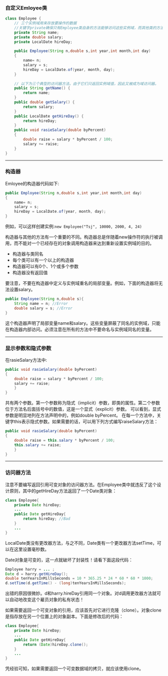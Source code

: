 ### 自定义Emloyee类
```java
class Employee {
    // 三个实例域用来存放要操作的数据
    //关键字private确保只有Employee类自身的方法能够访问这些实例域，而其他类的方法不能够读写这些域。
    private String name;
    private double salary;
    private LocalDate hireDay;
    
    public Employee(String n,double s,int year,int month,int day)
    {
        name= n;
        salary = s;
        hireDay = LocalDate.of(year, month, day);
    }
    
    // 以下为三个典型的访问器方法。由于它们只返回实例域值，因此又被成为域访问器。
    public String getName() {
        return name;
    }
    public double getSalary() {
        return salary;
    }
    public LocalDate getHireDay() {
        return hireDay;
    }
    public void rasieSalary(double byPercent)
    {
        double raise = salary * byPercent / 100;
        salary += raise;
    }
}
```

***

### 构造器

Emloyee的构造器代码如下:
```java
public Employee(String n,double s,int year,int month,int day)
{
    name= n;
    salary = s;
    hireDay = LocalDate.of(year, month, day);
}
```
例如，可以这样创建实例:`new Employee("Tsj", 10000, 2000, 4, 24)`

构造器与其他的方法有一个重要的不同。构造器总是伴随着new操作符的执行被调用，而不能对一个已经存在的对象调用构造器来达到重新设置实例域的目的。

+ 构造器与类同名
+ 每个类可以有一个以上的构造器
+ 构造器可以有0个、1个或多个参数
+ 构造器没有返回值

要注意，不要在构造器中定义与实例域重名的局部变量。例如，下面的构造器将无法设置salary。
```java
public Employee(String n,double s){
    String name = n; //Error
    double salary = s; //Error
}
```
这个构造器声明了局部变量name和salary。这些变量屏蔽了同名的实例域，只能在构造器内部访问。必须注意在所有的方法中不要命名与实例域同名的变量。

***

### 显示参数和隐式参数
在rasieSalary方法中:
```java
public void rasieSalary(double byPercent)
{
    double raise = salary * byPercent / 100;
    salary += raise;
    }
}
```
共有两个参数。第一个参数称为隐式（implicit）参数，即类的属性。第二个参数位于方法名后面括号中的数值，这是一个显式（explicit）参数。
可以看到，显式参数是明显地列在方法声明中的，例如double byPercent。
在每一个方法中，关键字this表示隐式参数。如果需要的话，可以用下列方式编写raiseSalary方法：
```java
public void rasieSalary(double byPercent)
{
    double raise = this.salary * byPercent / 100;
    this.salary += raise;
    }
}
```

***

### 访问器方法
注意不要编写返回引用可变对象的访问器方法。在Employee类中就违反了这个设计原则，其中的getHireDay方法返回了一个Date类对象：
```java
class Employee{
    private Date hireDay;
    ...
    public Date getHireDay{
        return hireDay; //Bad
    }
    ...
}
```
LocalDate类没有更改器方法，与之不同，Date类有一个更改器方法setTime，可以在这里设置毫秒数。

Date对象是可变的，这一点就破坏了封装性！请看下面这段代码：
```java
Employee harry = ... ;
Date d = harry.getHireDay();
double tenYearsInMillsSeconds = 10 * 365.25 * 24 * 60 * 60 * 1000;
d.setTime(d.getTime() - (long)tenYearsInMillsSeconds);
```
出错的原因很微妙。d和harry.hireDay引用同一个对象。对d调用更改器方法就可以自动地改变这个雇员对象的私有状态！

如果需要返回一个可变对象的引用，应该首先对它进行克隆（clone）。对象clone是指存放在另一个位置上的对象副本。下面是修改后的代码：
```java
class Employee{
    private Date hireDay;
    ...
    public Date getHireDay{
        return (Date)hireDay.clone(); 
    }
    ...
}
```
凭经验可知，如果需要返回一个可变数据域的拷贝，就应该使用clone。